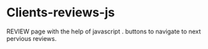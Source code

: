 # Clients-reviews-js


REVIEW page with the help of javascript .
buttons to navigate to next pervious reviews.
